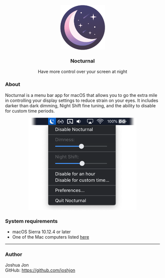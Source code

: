 <p align="center">
  <br>
  <img src="Assets.xcassets/AppIcon.appiconset/Icon-App-256x256@1x.png" alt="icon" height="145">
  <h3 align="center">Nocturnal</h3>
  <p align="center">
    Have more control over your screen at night
  </p>
</p>

### About

Nocturnal is a menu bar app for macOS that allows you to go the extra mile in controlling your display settings to reduce strain on your eyes. It includes darker than dark dimming, Night Shift fine tuning, and the ability to disable for custom time periods.

<p align="center">
<img src="Docs/Images/Nocturnal-Screenshot.png" alt="icon" height="300">
</p>

### System requirements
- macOS Sierra 10.12.4 or later
- One of the Mac computers listed [here](https://support.apple.com/en-us/HT207513#requirements)

---

### Author

Joshua Jon<br>
GitHub: https://github.com/joshjon
